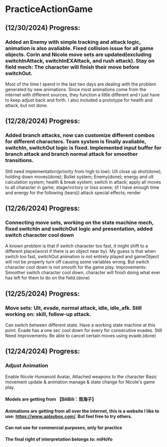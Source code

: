# PracticeActionGame
## (12/30/2024) Progress:
### Added an Enemy with simple tracking and attack logic, animation is also avaliable. Fixed collision issue for all game objects. Corin and Nicole move sets are updated(excluding switchInAttack, switchInEXAttack, and rush attack). Stay on field mech: The character will finish their move before switchOut.
Most of the time I spend in the last two days are dealing with the problem generated by new animations. Since most animations come from the internet with different sources, they function a little different and I just have to keep adjust back and forth. I also included a prototype for health and attack, but not done.

## (12/28/2024) Progress:
### Added branch attacks, now can customize different combos for different characters. Team system is finally avaliable, switchIn, switchOut logic is fixed. Implemented input buffer for branch attack and branch normal attack for smoother transitions.
Still need implementation(priority from high to low): Ult close up shot(done); holding down moves(done); Bullet system; Enemy(done); energy and ult calculation system; health & break system; switch in attack; apply all moves to all character in game; stage/victory or loss scene; (if I have enough time and energy for the following (tears)) attack special effects; render

## (12/26/2024) Progress:
### Connecting move sets, working on the state machine mech, fixed switchIn and switchOut logic and presentation, added switch character cool down
A known problem is that if switch character too fast, it might shift to a different place(worst if there is an object near by). My guess is that when switch too fast, switchOut animation is not entirely played and gameObject will not be properly turn off causing some variables wrong. But switch character cool down is not smooth for the game play.
Improvements: Smoother switch character cool down, character will finish doing what ever has left for them to do on the field.(done)

## (12/25/2024) Progress:
### Move sets: Ult, evade, normal attack, idle, idle_afk. Still working on: skill, follow-up attack.
Can switch between different state. Have a working state machine at this point. Evade has a one sec cool down for every for consecutive evades.
Still Need Improvements: Be able to cancel certain moves using evade.(done)


## (12/24/2024) Progress:
### Adjust Animation
Enable Nicole Humanoid Avatar, Attached weapons to the character
Basic movement update & animation manage & state change for Nicole's game play.

#### Models are getting from 【BiliBili：观海子】
#### Animations are getting from all over the internet, this is a website I like to use: https://www.aplaybox.com/. But feel free to try others.
#### Can not use for commercial purposes, only for practice
#### The final right of interpretation belongs to: miHoYo
